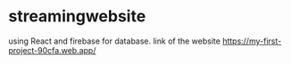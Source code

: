 # streamingwebsite
using React and firebase for database. 
link of the website
https://my-first-project-90cfa.web.app/
